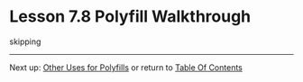 # Lesson 7.8 Polyfill Walkthrough

skipping

- - -
Next up: [Other Uses for Polyfills](ND024_Part3_Lesson07_09.md) or return to [Table Of Contents](./ND024_TableOfContents.md)
